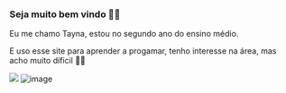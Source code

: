 ### Seja muito bem vindo 🤍✨ 

Eu me chamo Tayna, estou no segundo ano do ensino médio.

E uso esse site para aprender a progamar, tenho interesse na área, mas acho muito díficil 🤎✨

![](![image](https://github.com/Tayluciano/Tayluciano/assets/168597730/b68bb74d-2aac-48d9-bbed-011ad0a3bb0a)
)
![image](https://github.com/Tayluciano/Tayluciano/assets/168597730/246ddc46-7489-4bed-9509-a03e2d50f5b4)
